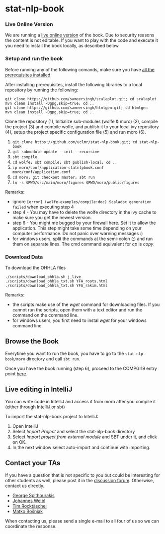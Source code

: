 # stat-nlp-book

### Live Online Version

We are running a [live online version](http://stat-nlp-book.wolfe.ml:9000/template/statnlpbook/04_compgi19/02_overview) of the book. 
Due to security reasons the content is not editable. If you want to play with the code and execute it you need to
install the book locally, as described below.

### Setup and run the book

Before running any of the following comands, make sure you have [all the prerequisites installed](https://github.com/uclmr/stat-nlp-book/wiki/Installation-of-prerequisites).

After installing prerequisites, install the following libraries to a local repository by running the following:

    git clone https://github.com/sameersingh/scalaplot.git; cd scalaplot
    mvn clean install -Dgpg.skip=true; cd ..
    git clone https://github.com/sameersingh/htmlgen.git; cd htmlgen
    mvn clean install -Dgpg.skip=true; cd ..

Clone the repository (1), 
Initialize sub-modules (wolfe & moro) (2), compile the project (3) and compile wolfe, and publish it to your local ivy repository (4), setup the project specific configuration file (5) and run moro (6).

1. `git clone https://github.com/uclmr/stat-nlp-book.git; cd stat-nlp-book`
2. `git submodule update --init --recursive`
3. `sbt compile`
4. `cd wolfe; sbt compile; sbt publish-local; cd ..`
5. `cp moro/conf/application-statnlpbook.conf moro/conf/application.conf`
6. `cd moro; git checkout master; sbt run`
7. `ln -s $PWD/src/main/moro/figures $PWD/moro/public/figures`

Remarks:
- ignore `[error] (wolfe-examples/compile:doc) Scaladoc generation failed` when executing step 4
- step 4 - You may have to delete the wolfe directory in the ivy cache to make sure you get the newest version.
- step 6 - You might me bugged by your firewall here. Set it to allow the application. This step might take some time depending on your computer performance. Do not panic over warning messages :)
- for windows users, split the commands at the semi-colon (;) and run them on separate lines. The cmd command equivalent for *cp* is *copy*.
    

### Download Data
To download the OHHLA files

    ./scripts/download_ohhla.sh j_live
    ./scripts/download_ohhla_txt.sh YFA_roots.html
    ./scripts/download_ohhla_txt.sh YFA_rakim.html
    
Remarks:
- the scripts make use of the *wget* command for downloading files. If you cannot run the scripts, open them with a text editor and run the command on the command line.
- for windows users, you first need to instal *wget* for your windows command line.

## Browse the Book
Everytime you want to run the book, you have to go to the `stat-nlp-book/moro` directory and call `sbt run`.

Once you have the book running (step 6), proceed to the COMPGI19 entry point [here](http://localhost:9000/template/statnlpbook/04_compgi19/02_overview).

## Live editing in IntelliJ

You can write code in IntelliJ and access it from moro after you compile it (either through IntelliJ or sbt)

To import the stat-nlp-book project to IntelliJ:

1. Open IntelliJ
2. Select *Import Project* and select the stat-nlp-book directory
3. Select *Import project from external module* and SBT under it, and click on OK.
4. In the next window select auto-import and continue with importing.

## Contact your TAs

If you have a question that is not specific to you but could be interesting for other students as well, please post it in the [discussion forum](https://moodle.ucl.ac.uk/mod/forum/view.php?id=1402119). Otherwise, contact us directly.

- [George Spithourakis](mailto:g.spithourakis.12@ucl.ac.uk)
- [Johannes Welbl](mailto:johannes.welbl.14@ucl.ac.uk)
- [Tim Rocktäschel](mailto:t.rocktaschel@cs.ucl.ac.uk)
- [Matko Bošnjak](mailto:matko.bosnjak@cs.ucl.ac.uk)

When contacting us, please send a single e-mail to all four of us so we can coordinate the response.
